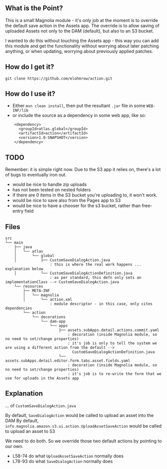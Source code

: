 ## What is the Point?
This is a small Magnolia module - it's only job at the moment is to override the default save action in the Assets app.
The override is to allow saving of uploaded Assets not only to the DAM (default), but also to an S3 bucket.

I wanted to do this without touching the Assets app - this way you can add this module and get the functionality without
worrying about later patching anything, or when updating, worrying about previously applied patches.

## How do I get it?
```git clone https://github.com/elohmrow/action.git```

## How do I use it?
- Either ```mvn clean install```, then put the resultant ```.jar``` file in some ```WEB-INF/lib```
- or include the source as a dependency in some web app, like so:
```
    <dependency>
      <groupId>atlas.global</groupId>
      <artifactId>action</artifactId>
      <version>1.0-SNAPSHOT</version>
    </dependency>
```

## TODO
Remember: it is simple right now.  Due to the S3 app it relies on, there's a lot of bugs to eventually iron out.
- would be nice to handle zip uploads
- has not been tested on nested folders
- if there are 0 items in the S3 bucket you're uploading to, it won't work.
- would be nice to save also from the Pages app to S3 
- would be nice to have a chooser for the s3 bucket, rather than free-entry field

## Files
```
src
└── main
    ├── java
    │   └── atlas
    │       └── global
    │           ├── CustomSaveDialogAction.java
                    : this is where the real work happens ... explanation below
    │           └── CustomSaveDialogActionDefinition.java
                    : as per standard, this defn only sets an implementationClass --> CustomSaveDialogAction.java
    └── resources
        ├── META-INF
        │   └── magnolia
        │       └── action.xml
                    : module descriptor - in this case, only cites dependencies
        └── action
            └── decorations
                └── dam-app
                    └── apps
                        ├── assets.subApps.detail.actions.commit.yaml
                            : decoration (inside Magnolia module, so no need to set/change properties)
                            : it's job is only to tell the system we are using a different action from the default -->
                              CustomSaveDialogActionDefinition.java
                        └── assets.subApps.detail.editor.form.tabs.asset.fields.yaml
                            : decoration (inside Magnolia module, so no need to set/change properties)
                            : it's job is to re-write the form that we use for uploads in the Assets app
```

## Explanation
... of ```CustomSaveDialogAction.java```

By default, ```SaveDialogAction``` would be called to upload an asset into the DAM
By default, ```info.magnolia.amazon.s3.ui.action.UploadAssetSaveAction``` would be called to upload an asset to S3 

We need to do both.  So we override those two default actions by pointing to our own.

- L58-74 do what ```UploadAssetSaveAction``` normally does
- L78-93 do what ```SaveDialogAction``` normally does
